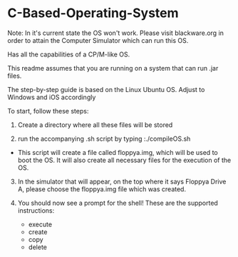 C-Based-Operating-System
========================

Note: In it's current state the OS won't work. Please visit blackware.org in order to attain the Computer Simulator which can run this OS.


Has all the capabilities of a CP/M-like OS. 

This readme assumes that you are running on a system that can run .jar files. 

The step-by-step guide is based on the Linux Ubuntu OS. Adjust to Windows and iOS accordingly

To start, follow these steps:

1. Create a directory where all these files will be stored

2.  run the accompanying .sh script by typing :./compileOS.sh
   - This script will create a file called floppya.img, which will be used to boot the OS. It will also create all necessary files for the 
     execution of the OS. 

3.  In the simulator that will appear, on the top where it says Floppya Drive A, please choose the floppya.img file which was created.

4. You should now see a prompt for the shell! These are the supported instructions:
   - execute <filename>
   - create <newfilename>
   - copy <oldfile> <newfile>
   - delete <filename>
  

